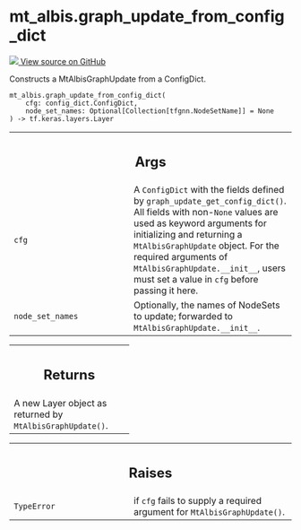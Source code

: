 # mt_albis.graph_update_from_config_dict

<!-- Insert buttons and diff -->

<a target="_blank" href="https://github.com/tensorflow/gnn/tree/master/tensorflow_gnn/models/mt_albis/config_dict.py#L50-L77">
<img src="https://www.tensorflow.org/images/GitHub-Mark-32px.png" /> View source
on GitHub </a>

Constructs a MtAlbisGraphUpdate from a ConfigDict.

<pre class="devsite-click-to-copy prettyprint lang-py tfo-signature-link">
<code>mt_albis.graph_update_from_config_dict(
    cfg: config_dict.ConfigDict,
    node_set_names: Optional[Collection[tfgnn.NodeSetName]] = None
) -> tf.keras.layers.Layer
</code></pre>

<!-- Placeholder for "Used in" -->

<!-- Tabular view -->
 <table class="responsive fixed orange">
<colgroup><col width="214px"><col></colgroup>
<tr><th colspan="2"><h2 class="add-link">Args</h2></th></tr>

<tr>
<td>
<code>cfg</code><a id="cfg"></a>
</td>
<td>
A <code>ConfigDict</code> with the fields defined by
<code>graph_update_get_config_dict()</code>. All fields with non-<code>None</code> values are
used as keyword arguments for initializing and returning a
<code>MtAlbisGraphUpdate</code> object. For the required arguments of
<code>MtAlbisGraphUpdate.__init__</code>, users must set a value in <code>cfg</code> before
passing it here.
</td>
</tr><tr>
<td>
<code>node_set_names</code><a id="node_set_names"></a>
</td>
<td>
Optionally, the names of NodeSets to update; forwarded to
<code>MtAlbisGraphUpdate.__init__</code>.
</td>
</tr>
</table>

<!-- Tabular view -->

 <table class="responsive fixed orange">
<colgroup><col width="214px"><col></colgroup>
<tr><th colspan="2"><h2 class="add-link">Returns</h2></th></tr>
<tr class="alt">
<td colspan="2">
A new Layer object as returned by <code>MtAlbisGraphUpdate()</code>.
</td>
</tr>

</table>

<!-- Tabular view -->
 <table class="responsive fixed orange">
<colgroup><col width="214px"><col></colgroup>
<tr><th colspan="2"><h2 class="add-link">Raises</h2></th></tr>

<tr>
<td>
<code>TypeError</code><a id="TypeError"></a>
</td>
<td>
if <code>cfg</code> fails to supply a required argument for
<code>MtAlbisGraphUpdate()</code>.
</td>
</tr>
</table>
